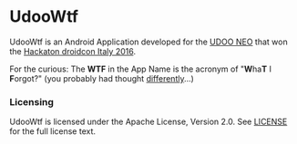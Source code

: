 # UdooWtf

UdooWtf is an Android Application developed for the [UDOO NEO](http://www.udoo.org/) that won the [Hackaton droidcon Italy 2016](http://it.droidcon.com/2016/hackathon-droidcon-italy/).

For the curious: The **WTF** in the App Name is the acronym of "**W**ha**T** I **F**orgot?" (you probably had thought [differently](http://s2.quickmeme.com/img/d0/d0374478557798edfc964afd006512de457207f70346d8e2ef524a98afd73578.jpg)...)

### Licensing

UdooWtf is licensed under the Apache License, Version 2.0. See [LICENSE](https://github.com/WillyShakes/UdooWtf/blob/master/LICENSE) for the full license text.
